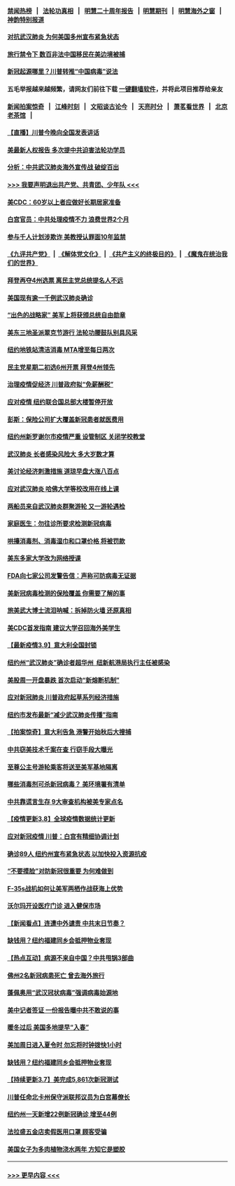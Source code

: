 #### [禁闻热榜](热点新闻.md?=0)  &nbsp;&nbsp;|&nbsp;&nbsp; [法轮功真相](https://github.com/gfw-breaker/truth/blob/master/README.md?=0) &nbsp;&nbsp;|&nbsp;&nbsp; [明慧二十周年报告](https://github.com/gfw-breaker/mh-reports/blob/master/README.md?=0) &nbsp;&nbsp;|&nbsp;&nbsp;[明慧期刊](https://github.com/gfw-breaker/mh-qikan) &nbsp;&nbsp;|&nbsp;&nbsp; [明慧海外之窗](https://github.com/gfw-breaker/mh-news/blob/master/README.md?=0) &nbsp;&nbsp;|&nbsp;&nbsp; [神韵特别报道](https://github.com/gfw-breaker/mh-news/blob/master/shenyun.md?=0)
#### [对抗武汉肺炎 为何美国多州宣布紧急状态](../pages/nsc412/n11933167.md?t=03121002) 
#### [旅行禁令下 数百非法中国移民在美边境被捕](../pages/nsc412/n11933581.md?t=03121002) 
#### [新冠起源哪里？川普转推“中国病毒”说法](../pages/nsc412/n11933596.md?t=03121002) 
#### 五毛举报越来越频繁，请网友们前往下载 [一键翻墙软件](https://github.com/gfw-breaker/ssr-accounts)，并将此项目推荐给亲友
#### [新闻拍案惊奇](https://github.com/gfw-breaker/banned-news/blob/master/pages/link4.md) &nbsp;&nbsp;|&nbsp;&nbsp; [江峰时刻](https://github.com/gfw-breaker/banned-news/blob/master/pages/link4.md) &nbsp;&nbsp;|&nbsp;&nbsp; [文昭谈古论今](https://github.com/gfw-breaker/banned-news/blob/master/pages/link4.md) &nbsp;&nbsp;|&nbsp;&nbsp; [天亮时分](https://github.com/gfw-breaker/banned-news/blob/master/pages/link4.md) &nbsp;&nbsp;|&nbsp;&nbsp; [萧茗看世界](https://github.com/gfw-breaker/banned-news/blob/master/pages/link4.md) &nbsp;&nbsp;|&nbsp;&nbsp; [北京老茶馆](https://github.com/gfw-breaker/banned-news/blob/master/pages/link4.md) &nbsp;&nbsp;|&nbsp;&nbsp; 
#### [【直播】川普今晚向全国发表讲话](../pages/nsc412/n11933533.md?t=03121002) 
#### [美最新人权报告 多次提中共迫害法轮功学员](../pages/nsc412/n11933487.md?t=03121002) 
#### [分析：中共武汉肺炎海外宣传战 破绽百出](../pages/nsc412/n11933338.md?t=03121002) 
#### [>>> 我要声明退出共产党、共青团、少年队 <<<](https://github.com/begood0513/goodnews/blob/master/quit/letter.md) 
#### [美CDC：60岁以上者应做好长期居家准备](../pages/nsc412/n11933128.md?t=03121002) 
#### [白宫官员：中共处理疫情不力 浪费世界2个月](../pages/nsc412/n11932744.md?t=03121002) 
#### [参与千人计划涉欺诈 美教授认罪面10年监禁](../pages/nsc412/n11932927.md?t=03121002) 
#### [《九评共产党》](https://github.com/begood0513/9ping.md/blob/master/README.md) &nbsp;|&nbsp; [《解体党文化》](../../../../jtdwh.md/blob/master/README.md)  &nbsp;|&nbsp; [《共产主义的终极目的》](../../../../gczydzjmd.md/blob/master/README.md) &nbsp;|&nbsp; [《魔鬼在统治我们的世界》](../../../../mgztzwmdsj.md/blob/master/README.md) 
#### [拜登再夺4州选票 离民主党总统提名人不远](../pages/nsc412/n11932668.md?t=03121002) 
#### [美国现有逾一千例武汉肺炎确诊](../pages/nsc412/n11932451.md?t=03121002) 
#### [“出色的战略家” 美军上将获颁总统自由勋章](../pages/nsc412/n11932193.md?t=03121002) 
#### [美东三地圣派翠克节游行  法轮功腰鼓队别具风采](../pages/nsc412/n11931646.md?t=03121002) 
#### [纽约地铁站清洁消毒  MTA增至每日两次](../pages/nsc412/n11931570.md?t=03121002) 
#### [民主党星期二初选6州开票 拜登4州领先](../pages/nsc412/n11931114.md?t=03121002) 
#### [治理疫情促经济 川普政府拟“免薪酬税”](../pages/nsc412/n11931088.md?t=03121002) 
#### [应对疫情 纽约联合国总部大楼暂停开放](../pages/nsc412/n11930658.md?t=03121002) 
#### [彭斯：保险公司扩大覆盖新冠患者就医费用](../pages/nsc412/n11930726.md?t=03121002) 
#### [纽约州新罗谢尔市疫情严重  设管制区 关闭学校教堂](../pages/nsc412/n11930740.md?t=03121002) 
#### [武汉肺炎 长者感染风险大 多大岁数才算](../pages/nsc412/n11930449.md?t=03121002) 
#### [美讨论经济刺激措施 道琼早盘大涨八百点](../pages/nsc412/n11930191.md?t=03121002) 
#### [应对武汉肺炎 哈佛大学等校改用在线上课](../pages/nsc412/n11930193.md?t=03121002) 
#### [两船员来自武汉肺炎群聚游轮 又一游轮遇检](../pages/nsc412/n11929594.md?t=03121002) 
#### [家庭医生：勿往诊所要求检测新冠病毒](../pages/nsc412/n11928883.md?t=03121002) 
#### [哄擡消毒剂、消毒湿巾和口罩价格  将被罚款](../pages/nsc412/n11928907.md?t=03121002) 
#### [美东多家大学改为网络授课](../pages/nsc412/n11928896.md?t=03121002) 
#### [FDA向七家公司发警告信：声称可防病毒无证据](../pages/nsc412/n11928912.md?t=03121002) 
#### [美新冠病毒检测的保险覆盖 你需要了解的事](../pages/nsc412/n11928755.md?t=03121002) 
#### [旅美武大博士流泪呐喊：拆掉防火墙 还原真相](../pages/nsc412/n11928097.md?t=03121002) 
#### [美CDC首发指南 建议大学召回海外美学生](../pages/nsc412/n11928060.md?t=03121002) 
#### [【最新疫情3.9】意大利全国封锁](../pages/nsc412/n11925735.md?t=03121002) 
#### [纽约州“武汉肺炎”确诊者超华州  纽新航港局执行主任被感染](../pages/nsc412/n11927714.md?t=03121002) 
#### [美股周一开盘暴跌 首次启动“新熔断机制”](../pages/nsc412/n11927447.md?t=03121002) 
#### [应对新冠肺炎 川普政府起草系列经济措施](../pages/nsc412/n11927327.md?t=03121002) 
#### [纽约市发布最新“减少武汉肺炎传播”指南](../pages/nsc412/n11926234.md?t=03121002) 
#### [【拍案惊奇】意大利告急 港警开始秋后大搜捕](../pages/nsc412/n11926063.md?t=03121002) 
#### [中共窃美技术千案在查 行窃手段大曝光](../pages/nsc412/n11874117.md?t=03121002) 
#### [至尊公主号游轮乘客将送至美军基地隔离](../pages/nsc412/n11925689.md?t=03121002) 
#### [哪些消毒剂可杀新冠病毒？ 美环境署有清单](../pages/nsc412/n11923343.md?t=03121002) 
#### [中共靠谎言生存 9大审查机构被美专家点名](../pages/nsc412/n11925444.md?t=03121002) 
#### [【疫情更新3.8】全球疫情数据统计更新](../pages/nsc412/n11923562.md?t=03121002) 
#### [应对新冠疫情 川普：白宫有精细协调计划](../pages/nsc412/n11925128.md?t=03121002) 
#### [确诊89人  纽约州宣布紧急状态  以加快投入资源抗疫](../pages/nsc412/n11925077.md?t=03121002) 
#### [“不要摸脸”对防新冠很重要 为何难做到](../pages/nsc412/n11916113.md?t=03121002) 
#### [F-35s战机如何让美军两栖作战获海上优势](../pages/nsc412/n11896520.md?t=03121002) 
#### [沃尔玛开设医疗门诊 进入健保市场](../pages/nsc412/n11923534.md?t=03121002) 
#### [【新闻看点】连遭中外谴责 中共末日节奏？](../pages/nsc412/n11923402.md?t=03121002) 
#### [缺钱用？纽约福建同乡会抵押物业套现](../pages/nsc412/n11923090.md?t=03121002) 
#### [【热点互动】病源不来自中国？中共甩锅3部曲](../pages/nsc412/n11923404.md?t=03121002) 
#### [佛州2名新冠病患死亡 曾去海外旅行](../pages/nsc412/n11923309.md?t=03121002) 
#### [蓬佩奥用“武汉冠状病毒”强调病毒始源地](../pages/nsc412/n11923252.md?t=03121002) 
#### [美中记者签证 一份报告曝中共不敢说的事](../pages/nsc412/n11923242.md?t=03121002) 
#### [暖冬过后 美国多地提早“入春”](../pages/nsc412/n11923232.md?t=03121002) 
#### [美加周日进入夏令时 勿忘将时钟拨快1小时](../pages/nsc412/n11923222.md?t=03121002) 
#### [缺钱用？纽约福建同乡会抵押物业套现](../pages/nsc412/n11921870.md?t=03121002) 
#### [【持续更新3.7】美完成5,861次新冠测试](../pages/nsc412/n11921647.md?t=03121002) 
#### [川普任命北卡州保守派联邦议员为白宫幕僚长](../pages/nsc412/n11922507.md?t=03121002) 
#### [纽约州一天新增22例新冠确诊  增至44例](../pages/nsc412/n11922043.md?t=03121002) 
#### [法拉盛五金店卖假医用口罩  顾客受骗](../pages/nsc412/n11922036.md?t=03121002) 
#### [美国女子为多肉植物浇水两年 方知它是塑胶](../pages/nsc412/n11921742.md?t=03121002) 

----
#### [ >>> 更早内容 <<< ](../indexes/nsc412-earlier.md)
